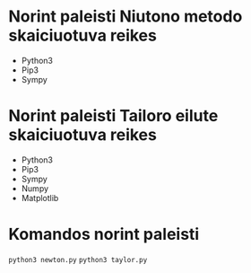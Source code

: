 # Norint paleisti Niutono metodo skaiciuotuva reikes

- Python3
- Pip3
- Sympy

# Norint paleisti Tailoro eilute skaiciuotuva reikes

- Python3
- Pip3
- Sympy
- Numpy
- Matplotlib

# Komandos norint paleisti

`python3 newton.py`
`python3 taylor.py`
